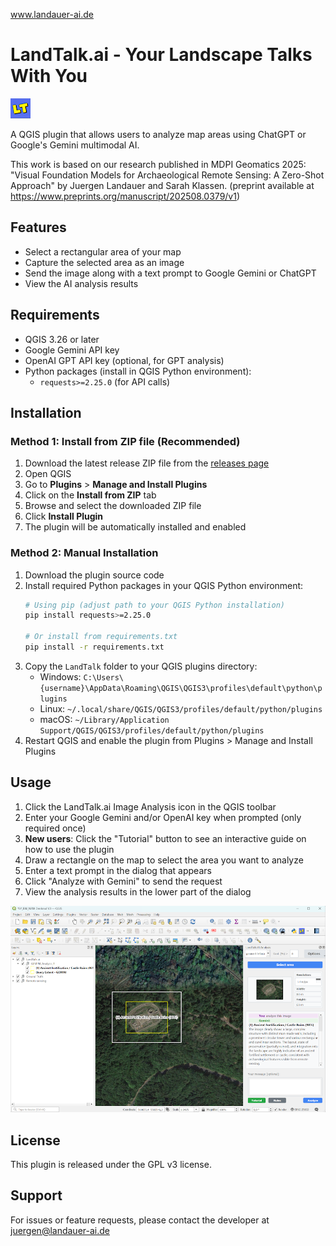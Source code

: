 www.landauer-ai.de

# LandTalk.ai - Your Landscape Talks With You 

![LandTalk Icon](icons/LT.AI.png)

 A QGIS plugin that allows users to analyze map areas using ChatGPT or Google's Gemini multimodal AI.

 This work is based on our research published in MDPI Geomatics 2025: "Visual Foundation Models for Archaeological Remote Sensing: A Zero-Shot Approach" by Juergen Landauer and Sarah Klassen. (preprint available at https://www.preprints.org/manuscript/202508.0379/v1)

 ## Features

 - Select a rectangular area of your map
 - Capture the selected area as an image
 - Send the image along with a text prompt to Google Gemini or ChatGPT
 - View the AI analysis results

 ## Requirements

- QGIS 3.26 or later
- Google Gemini API key
- OpenAI GPT API key (optional, for GPT analysis)
- Python packages (install in QGIS Python environment):
  - `requests>=2.25.0` (for API calls)

## Installation

### Method 1: Install from ZIP file (Recommended)

1. Download the latest release ZIP file from the [releases page](https://github.com/juergenlandauer/LandTalk.AI/releases)
2. Open QGIS
3. Go to **Plugins** > **Manage and Install Plugins**
4. Click on the **Install from ZIP** tab
5. Browse and select the downloaded ZIP file
6. Click **Install Plugin**
7. The plugin will be automatically installed and enabled

### Method 2: Manual Installation

1. Download the plugin source code
2. Install required Python packages in your QGIS Python environment:
   ```bash
   # Using pip (adjust path to your QGIS Python installation)
   pip install requests>=2.25.0
   
   # Or install from requirements.txt
   pip install -r requirements.txt
   ```
3. Copy the `LandTalk` folder to your QGIS plugins directory:
   - Windows: `C:\Users\{username}\AppData\Roaming\QGIS\QGIS3\profiles\default\python\plugins`
   - Linux: `~/.local/share/QGIS/QGIS3/profiles/default/python/plugins`
   - macOS: `~/Library/Application Support/QGIS/QGIS3/profiles/default/python/plugins`
4. Restart QGIS and enable the plugin from Plugins > Manage and Install Plugins

 ## Usage


 1. Click the LandTalk.ai Image Analysis icon in the QGIS toolbar
 2. Enter your Google Gemini and/or OpenAI key when prompted (only required once)
 3. **New users**: Click the "Tutorial" button to see an interactive guide on how to use the plugin
 4. Draw a rectangle on the map to select the area you want to analyze
 5. Enter a text prompt in the dialog that appears
 6. Click "Analyze with Gemini" to send the request
 7. View the analysis results in the lower part of the dialog

 ![LandTalk Plugin Interface](documents/Screen.png)

 ## License

 This plugin is released under the GPL v3 license.

 ## Support

 For issues or feature requests, please contact the developer at juergen@landauer-ai.de


